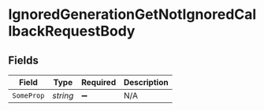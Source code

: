 # IgnoredGenerationGetNotIgnoredCallbackRequestBody


## Fields

| Field              | Type               | Required           | Description        |
| ------------------ | ------------------ | ------------------ | ------------------ |
| `SomeProp`         | *string*           | :heavy_minus_sign: | N/A                |